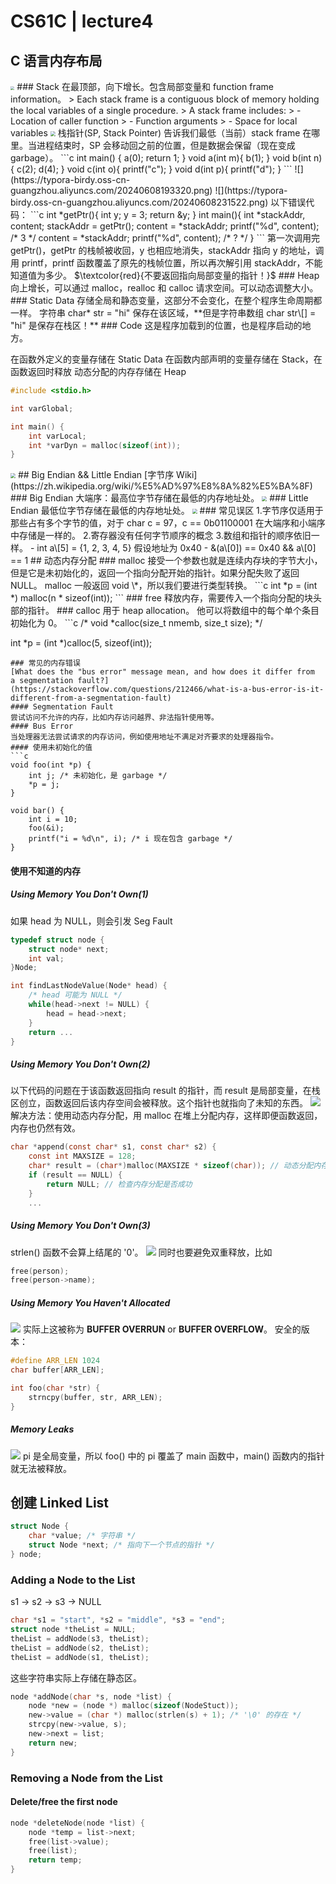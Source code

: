 # CS61C | lecture4
## C 语言内存布局
<img src="https://typora-birdy.oss-cn-guangzhou.aliyuncs.com/20240608190155.png" style="zoom:40%">
### Stack 
在最顶部，向下增长。包含局部变量和 function frame information。
> Each stack frame is a contiguous block of memory holding the local variables of a single procedure.
> A stack frame includes:
> - Location of caller function
> - Function arguments
> - Space for local variables

<img src="https://typora-birdy.oss-cn-guangzhou.aliyuncs.com/20240608192248.png" style="zoom:50%">
栈指针(SP, Stack Pointer) 告诉我们最低（当前）stack frame 在哪里。当进程结束时，SP 会移动回之前的位置，但是数据会保留（现在变成 garbage）。
```c
int main() {
	a(0);
	return 1;
}
void a(int m){
	b(1);
}
void b(int n){
	c(2);
	d(4);
}
void c(int o){
	printf("c");
}
void d(int p){
	printf("d");
}
```
![](https://typora-birdy.oss-cn-guangzhou.aliyuncs.com/20240608193320.png)
![](https://typora-birdy.oss-cn-guangzhou.aliyuncs.com/20240608231522.png)
以下错误代码：
```c
int *getPtr(){
	int y;
	y = 3;
	return &y;
}
int main(){
	int *stackAddr, content;
	stackAddr = getPtr();
	content = *stackAddr;
	printf("%d", content); /* 3 */
	content = *stackAddr;
	printf("%d", content); /* ? */
}
```
第一次调用完 getPtr()，getPtr 的栈帧被收回，y 也相应地消失，stackAddr 指向 y 的地址，调用 printf，printf 函数覆盖了原先的栈帧位置，所以再次解引用 stackAddr，不能知道值为多少。
$\textcolor{red}{不要返回指向局部变量的指针！}$
### Heap
向上增长，可以通过 malloc，realloc 和 calloc 请求空间。可以动态调整大小。
### Static Data
存储全局和静态变量，这部分不会变化，在整个程序生命周期都一样。
字符串 char* str = "hi" 保存在该区域，**但是字符串数组 char str\[] = "hi" 是保存在栈区！** 
### Code
这是程序加载到的位置，也是程序启动的地方。

在函数外定义的变量存储在 Static Data
在函数内部声明的变量存储在 Stack，在函数返回时释放
动态分配的内存存储在 Heap

```c
#include <stdio.h>

int varGlobal; 

int main() {
	int varLocal;
	int *varDyn = malloc(sizeof(int));
}
```
<img src="https://typora-birdy.oss-cn-guangzhou.aliyuncs.com/20240608191903.png" style="zoom:50%">
## Big Endian && Little Endian
[字节序 Wiki](https://zh.wikipedia.org/wiki/%E5%AD%97%E8%8A%82%E5%BA%8F)
### Big Endian
大端序：最高位字节存储在最低的内存地址处。
<img src="https://typora-birdy.oss-cn-guangzhou.aliyuncs.com/20240610194529.png" style="zoom:50%">
### Little Endian
最低位字节存储在最低的内存地址处。
<img src="https://typora-birdy.oss-cn-guangzhou.aliyuncs.com/20240610194536.png" style="zoom:50%">
### 常见误区
1.字节序仅适用于那些占有多个字节的值，对于 char c = 97，c == 0b01100001 在大端序和小端序中存储是一样的。
2.寄存器没有任何字节顺序的概念
3.数组和指针的顺序依旧一样。
 - int a\[5] = {1, 2, 3, 4, 5} 假设地址为 0x40
 - &(a\[0]) == 0x40 && a\[0] == 1
## 动态内存分配
### malloc
接受一个参数也就是连续内存块的字节大小，但是它是未初始化的，返回一个指向分配开始的指针。如果分配失败了返回 NULL。
malloc 一般返回 void \*，所以我们要进行类型转换。
```c
int *p = (int *) malloc(n * sizeof(int));
```
### free
释放内存，需要传入一个指向分配的块头部的指针。
### calloc
用于 heap allocation。
他可以将数组中的每个单个条目初始化为 0。
```c
/* void *calloc(size_t nmemb, size_t size); */

int *p = (int *)calloc(5, sizeof(int));
```
### 常见的内存错误
[What does the "bus error" message mean, and how does it differ from a segmentation fault?](https://stackoverflow.com/questions/212466/what-is-a-bus-error-is-it-different-from-a-segmentation-fault)
#### Segmentation Fault
尝试访问不允许的内存，比如内存访问越界、非法指针使用等。
#### Bus Error
当处理器无法尝试请求的内存访问，例如使用地址不满足对齐要求的处理器指令。
#### 使用未初始化的值
```c
void foo(int *p) {
	int j; /* 未初始化，是 garbage */
	*p = j; 
}

void bar() {
	int i = 10;
	foo(&i);
	printf("i = %d\n", i); /* i 现在包含 garbage */
}
```
#### 使用不知道的内存
##### Using Memory You Don't Own(1)
如果 head 为 NULL，则会引发 Seg Fault
```c
typedef struct node {
	struct node* next;
	int val;
}Node;

int findLastNodeValue(Node* head) {
	/* head 可能为 NULL */
	while(head->next != NULL) {
		head = head->next;
	}
	return ...
}
```
##### Using Memory You Don't Own(2)
以下代码的问题在于该函数返回指向 result 的指针，而 result 是局部变量，在栈区创立，函数返回后该内存空间会被释放。这个指针也就指向了未知的东西。
![](https://typora-birdy.oss-cn-guangzhou.aliyuncs.com/20240610223231.png)
解决方法：使用动态内存分配，用 malloc 在堆上分配内存，这样即便函数返回，内存也仍然有效。
```c
char *append(const char* s1, const char* s2) { 
	const int MAXSIZE = 128; 
	char* result = (char*)malloc(MAXSIZE * sizeof(char)); // 动态分配内存 
	if (result == NULL) { 
		return NULL; // 检查内存分配是否成功 
	}
	...
```
##### Using Memory You Don't Own(3)
strlen() 函数不会算上结尾的 \'0'。
![](https://typora-birdy.oss-cn-guangzhou.aliyuncs.com/20240610224707.png)
同时也要避免双重释放，比如
```c
free(person);
free(person->name);
```
##### Using Memory You Haven't Allocated
![](https://typora-birdy.oss-cn-guangzhou.aliyuncs.com/20240610225315.png)
实际上这被称为 **BUFFER OVERRUN** or **BUFFER OVERFLOW**。
安全的版本：
```c
#define ARR_LEN 1024
char buffer[ARR_LEN];

int foo(char *str) {
	strncpy(buffer, str, ARR_LEN);
}
```
##### Memory Leaks
![](https://typora-birdy.oss-cn-guangzhou.aliyuncs.com/20240610232432.png)
pi 是全局变量，所以 foo() 中的 pi 覆盖了 main 函数中，main() 函数内的指针就无法被释放。
## 创建 Linked List
```c
struct Node {
	char *value; /* 字符串 */
	struct Node *next; /* 指向下一个节点的指针 */
} node;
```
### Adding a Node to the List
s1 -> s2 -> s3 -> NULL
```c
char *s1 = "start", *s2 = "middle", *s3 = "end";
struct node *theList = NULL;
theList = addNode(s3, theList);
theList = addNode(s2, theList);
theList = addNode(s1, theList);
```
这些字符串实际上存储在静态区。
```c
node *addNode(char *s, node *list) {
	node *new = (node *) malloc(sizeof(NodeStuct));
	new->value = (char *) malloc(strlen(s) + 1); /* '\0' 的存在 */
	strcpy(new->value, s);
	new->next = list;
	return new;
}
```
### Removing a Node from the List
#### Delete/free the first node
```c
node *deleteNode(node *list) {
	node *temp = list->next;
	free(list->value);
	free(list);
	return temp;
}
``` 